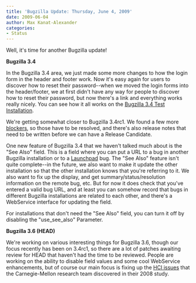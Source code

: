 ```yaml
---
title: 'Bugzilla Update: Thursday, June 4, 2009'
date: 2009-06-04
author: Max Kanat-Alexander
categories:
- Status
---
```

Well, it's time for another Bugzilla update\!

**Bugzilla 3.4**

In the Bugzilla 3.4 area, we just made some more changes to how the
login form in the header and footer work. Now it's easy again for users
to discover how to reset their password--when we moved the login forms
into the header/footer, we at first didn't have any way for people to
discover how to reset their password, but now there's a link and
everything works really nicely. You can see how it all works on the
[Bugzilla 3.4 Test
Installation](http://landfill.bugzilla.org/bugzilla-3.4-branch/).

We're getting somewhat closer to Bugzilla 3.4rc1. We found a few more
[blockers](http://tinyurl.com/bz34rc1), so those have to be resolved,
and there's also release notes that need to be written before we can
have a Release Candidate.

One new feature of Bugzilla 3.4 that we haven't talked much about is the
"See Also" field. This is a field where you can put a URL to a bug in
another Bugzilla installation or to a [Launchpad](http://launchpad.net)
bug. The "See Also" feature isn't quite complete--in the future, we also
want to make it update the other installation so that the other
installation knows that you're referring to it. We also want to fix up
the display, and get summary/status/resolution information on the remote
bug, etc. But for now it does check that you've entered a valid bug URL,
and at least you can somehow record that bugs in different Bugzilla
installations are related to each other, and there's a WebService
interface for updating the field.

For installations that don't need the "See Also" field, you can turn it
off by disabling the "use\_see\_also" Parameter.

**Bugzilla 3.6 (HEAD)**

We're working on various interesting things for Bugzilla 3.6, though our
focus recently has been on 3.4rc1, so there are a lot of patches
awaiting review for HEAD that haven't had the time to be reviewed.
People are working on the ability to disable field values and some cool
WebService enhancements, but of course our main focus is fixing up the
[HCI issues](https://bugzilla.mozilla.org/show_bug.cgi?id=bz-hci2008)
that the Carnegie-Mellon research team discovered in their 2008 study.
